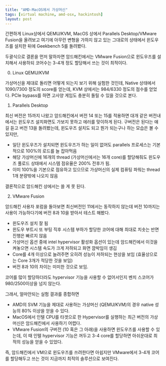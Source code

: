 ```yaml
---
title: "AMD-MacOS에서 가상머신"
tags: [virtual machine, amd-osx, hackintosh]
layout: post
---
```


간편하게 Linux상에서 QEMU/KVM, MacOS 상에서 Parallels Desktop/VMware Fusion을 올려보고 여기에 아무런 변형을 가하지 않고 있는 그대로의 상태에서 윈도우즈를 설치한 뒤에 Geekbench 5를 돌려봤다.

두괄식으로 결론을 먼저 말하자면 암드해킨에서는 VMware Fusion으로 윈도우즈를 설치해서 사용하되 코어수는 3-4개 정도 할당해서 쓰는 것이 최적이다.


0. Linux QEMU/KVM

가상머신을 제대로 돌리면 어떻게 되는지 보기 위해 실험한 것인데, Native 상태에서 1090/7300 정도의 score를 얻는데, KVM 상에서는 984/6330 정도의 점수를 얻었다. PCIe bypass를 하면 고사양 게임도 충분히 돌릴 수 있을 것으로 본다. 

1. Parallels Desktop

최신 버전은 15까지 나왔고 암드해킨에서 버전 14 또는 15를 적용하면 대개 같은 버전내에서는 윈도우즈 설치화면도 가보지 못하고 에러를 맞이하게 된다. 구버전은 된다는 얘길 듣고 버전 13을 돌려봤는데, 윈도우즈 설치도 되고 뭔가 되는구나 하는 모습은 볼 수 있지만,

- 일단 윈도우즈가 설치되면 윈도우즈가 하는 일이 없어도 parallels 프로세스는 기본적으로 100%의 로드를 늘 잡아먹음
- 해당 가상머신에 16개의 thread (가상머신에서는 16개 core)를 할당해줘도 윈도우즈 풀로드 상태에서 시스템 점유율은 200% 전후가 됨. 
- 이미 100%을 기본으로 점유하고 있으므로 가상머신의 실제 컴퓨팅 파워는 thread 1개 분량밖에 나오지 않음

결론적으로 암드해킨 상에서는 쓸 게 못 된다. 

2. VMware Fusion

암드해킨 사용자 포럼을 돌아보면 최신버전인 11에서는 동작하지 않는데 버전 10까지는 사용이 가능하다기에 버전 8과 10을 받아서 테스트 해봤다.

- 윈도우즈 설치 잘 됨
- 윈도우 부트시 또 부팅 직후 시스템 부하가 할당한 코어에 대해 최대로 치솟는 반면 진행은 빠르지 않음
- 가상머신 옵션 중에 intel hypervisor 활성화 옵션이 있는데 암드해킨에서 이것을 켜놓으면 시스템 속도가 크게 저하되고 화면 깜박임이 생김
- Core를 4개 이상으로 늘려주면 오히려 성능이 저하되는 현상을 보임 (효율상으로는 Core 3개가 적당한 것을 보임)
- 버전 8과 10의 차이는 미미한 것으로 보임.

코어를 많이 할당하더라도 hypervisor 기능을 사용할 수 없어서인지 벤치 스코어가 980/2500이상을 넘지 않는다. 

그래서, 얼마안되는 실험 결과를 종합하면
- AMD의 SVM 기능을 제대로 사용하는 가상머신 (QEMU/KVM)의 경우 native 성능의 80% 이상을 얻을 수 있다.
- MacOS에서 인텔 CPU를 타겟으로 한 Hypervisor를 실행하는 최근 버전의 가상 머신은 암드해킨에서 사용하기 어렵다.
- VMware Fusion의 구버전 (10 혹은 그 아래)을 사용하면 윈도우즈를 사용할 수 있는데, 이 때 인텔 hypervisor 기능은 꺼두고 3-4 core를 할당하면 아쉬운대로 최적의 성능을 얻을 수 있었다.

즉, 암드해킨에서 VM으로 윈도우즈를 쓰려한다면 아쉽지만 VMware에서 3-4개 코어를 할당해두고 쓰는 것이 지금까지 최적의 솔루션으로 보여진다. 

